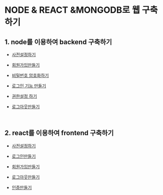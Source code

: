 # NODE & REACT &MONGODB로 웹 구축하기

## 1. node를 이용하여 backend 구축하기

- <a href="https://github.com/KumJungMin/boiler-plate/blob/master/descri/node1.md"> 사전설정하기 </a>

- <a href="https://github.com/KumJungMin/boiler-plate/blob/master/descri/node2.md"> 회원가입만들기 </a>

- <a href="https://github.com/KumJungMin/boiler-plate/blob/master/descri/node3.md"> 비밀번호 암호화하기 </a>

- <a href="https://github.com/KumJungMin/boiler-plate/blob/master/descri/node4.md"> 로그인 기능 만들기 </a>

- <a href="https://github.com/KumJungMin/boiler-plate/blob/master/descri/node5.md"> 권한설정 하기 </a>

- <a href="https://github.com/KumJungMin/boiler-plate/blob/master/descri/node6.md"> 로그아웃만들기 </a>

<br/>

## 2. react를 이용하여 frontend 구축하기

- <a href="https://github.com/KumJungMin/boiler-plate/blob/master/descri/fro/react1.md"> 사전설정하기 </a>

- <a href="https://github.com/KumJungMin/boiler-plate/blob/master/descri/fro/react2.md"> 로그인만들기 </a>

- <a href="https://github.com/KumJungMin/boiler-plate/blob/master/descri/fro/react3.md"> 회원가입만들기 </a>

- <a href="https://github.com/KumJungMin/boiler-plate/blob/master/descri/fro/react4.md"> 로그아웃만들기 </a>

- <a href="https://github.com/KumJungMin/boiler-plate/blob/master/descri/fro/react5.md"> 인증만들기 </a>
